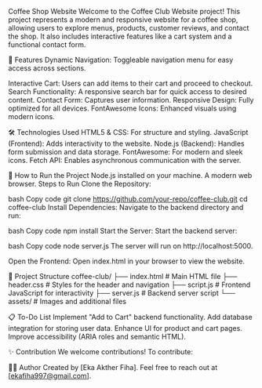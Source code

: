 Coffee Shop Website
Welcome to the Coffee Club Website project! This project represents a modern and responsive website for a coffee shop, 
allowing users to explore menus, products, customer reviews, and contact the shop.
It also includes interactive features like a cart system and a functional contact form.

🌟 Features
Dynamic Navigation: Toggleable navigation menu for easy access across sections.

Interactive Cart: Users can add items to their cart and proceed to checkout.
Search Functionality: A responsive search bar for quick access to desired content.
Contact Form: Captures user information.
Responsive Design: Fully optimized for all devices.
FontAwesome Icons: Enhanced visuals using modern icons.


🛠️ Technologies Used
HTML5 & CSS: For structure and styling.
JavaScript (Frontend): Adds interactivity to the website.
Node.js (Backend): Handles form submission and data storage.
FontAwesome: For modern and sleek icons.
Fetch API: Enables asynchronous communication with the server.


🚀 How to Run the Project
Node.js installed on your machine.
A modern web browser.
Steps to Run
Clone the Repository:

bash
Copy code
git clone https://github.com/your-repo/coffee-club.git
cd coffee-club
Install Dependencies: Navigate to the backend directory and run:

bash
Copy code
npm install
Start the Server: Start the backend server:

bash
Copy code
node server.js
The server will run on http://localhost:5000.

Open the Frontend: Open index.html in your browser to view the website.

📂 Project Structure
coffee-club/
├── index.html       # Main HTML file
├── header.css       # Styles for the header and navigation
├── script.js        # Frontend JavaScript for interactivity
├── server.js        # Backend server script
└── assets/          # Images and additional files


📋 To-Do List
Implement "Add to Cart" backend functionality.
Add database integration for storing user data.
Enhance UI for product and cart pages.
Improve accessibility (ARIA roles and semantic HTML).

✨ Contribution
We welcome contributions! To contribute:

👩‍💻 Author
Created by [Eka Akther Fiha]. Feel free to reach out at [ekafiha997@gmail.com].
